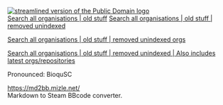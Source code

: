 [![streamlined version of the Public Domain logo](https://openclipart.org/image/400px/211358)](https://openclipart.org/detail/211358/public-domain-logo)  
[Search all organisations | old stuff](https://github.com/search?q=filename%3A*_line_interface.d+language%3Ad+user%3Aboqsc+org%3Aclanguage-org++org%3Adashtopaneldev++org%3AFeldoworh++org%3AGarbageProjects++org%3Ainternationl++org%3Anon-copyrighted++org%3Aprocessor-programming-language++org%3APublicdomain-org++org%3APurposeTechnology++org%3Avaido-world++org%3AWebCitation++org%3Awoodedworld)
[Search all organisations | old stuff | removed unindexed](https://github.com/search?q=user%3Aboqsc+OR+org%3Aclanguage-org+OR+org%3Adashtopaneldev+OR+org%3AFeldoworh+OR+org%3AGarbageProjects+OR+org%3Ainternationl+OR+org%3Anon-copyrighted+OR+org%3Aprocessor-programming-language+OR+org%3APublicdomain-org+OR+org%3APurposeTechnology+OR+org%3Avaido-world+OR+org%3AWebCitation+OR+org%3Awoodedworld+language%3AD&type=code)  

[Search all organisations | old stuff | removed unindexed orgs](https://github.com/search?q=user%3Aboqsc+OR+org%3Aclanguage-org+OR+org%3Adashtopaneldev+OR+org%3AFeldoworh+OR+org%3AGarbageProjects+OR+org%3Anon-copyrighted+++OR+org%3APurposeTechnology+OR+org%3Avaido-world+OR+org%3AWebCitation+OR+org%3Awoodedworld+language%3AD+notify&type=code)  

[Search all organisations | old stuff | removed unindexed | Also includes latest orgs/repositories](https://github.com/search?q=user%3Aboqsc+OR+org%3Aclanguage-org+OR+org%3Adashtopaneldev+OR+org%3AFeldoworh+OR+org%3AGarbageProjects+OR+org%3Anon-copyrighted+++OR+org%3APurposeTechnology+OR+org%3Avaido-world+OR+org%3AWebCitation+OR+org%3Awoodedworld++OR+org%3Apublicdomain-nocopyright++OR+org%3APublic-Domain-Laboratories&type=code)



Pronounced: BioquSC


https://md2bb.mizle.net/  
Markdown to Steam BBcode converter.
